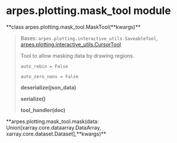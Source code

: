 arpes.plotting.mask\_tool module
================================

**class arpes.plotting.mask\_tool.MaskTool(**kwargs)\*\*

> Bases: `arpes.plotting.interactive_utils.SaveableTool`,
> [arpes.plotting.interactive\_utils.CursorTool](arpes.plotting.interactive_utils#arpes.plotting.interactive_utils.CursorTool)
>
> Tool to allow masking data by drawing regions.
>
> `auto_rebin = False`
>
> `auto_zero_nans = False`
>
> **deserialize(json\_data)**
>
> **serialize()**
>
> **tool\_handler(doc)**

**arpes.plotting.mask\_tool.mask(data:
Union\[xarray.core.dataarray.DataArray,
xarray.core.dataset.Dataset\],**kwargs)\*\*
